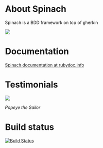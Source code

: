# About Spinach
Spinach is a BDD framework on top of gherkin

![](http://farm1.static.flickr.com/58/200481513_a1a0aa265a.jpg)

# Documentation
[Spinach documentation at rubydoc.info](http://rubydoc.info/github/codegram/spinach/master/frames)

# Testimonials
![](http://www.80stees.com/images/products/Popeye_the_Sailor_Man_I_Popeye_Spinach-T-link.jpg)

*Popeye the Sailor*

# Build status
[![Build Status](https://secure.travis-ci.org/codegram/spinach.png)](http://travis-ci.org/codegram/spinach)
